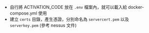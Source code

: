 - 自行將 ACTIVATION_CODE 放在 `.env` 檔案內，就可以載入給 docker-compose.yml 使用
- 建立 `certs` 目錄，產生憑證，分別命名為 `servercert.pem` 以及 `serverkey.pem` (參考 nessus 文件)